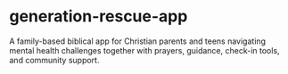 # generation-rescue-app
A family-based biblical app for Christian parents and teens navigating mental health challenges together with prayers, guidance, check-in tools, and community support.
